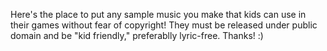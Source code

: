 Here's the place to put any sample music you make that kids can use in their games without fear of copyright! They must be released under public domain and be
"kid friendly," preferablly lyric-free. Thanks! :)